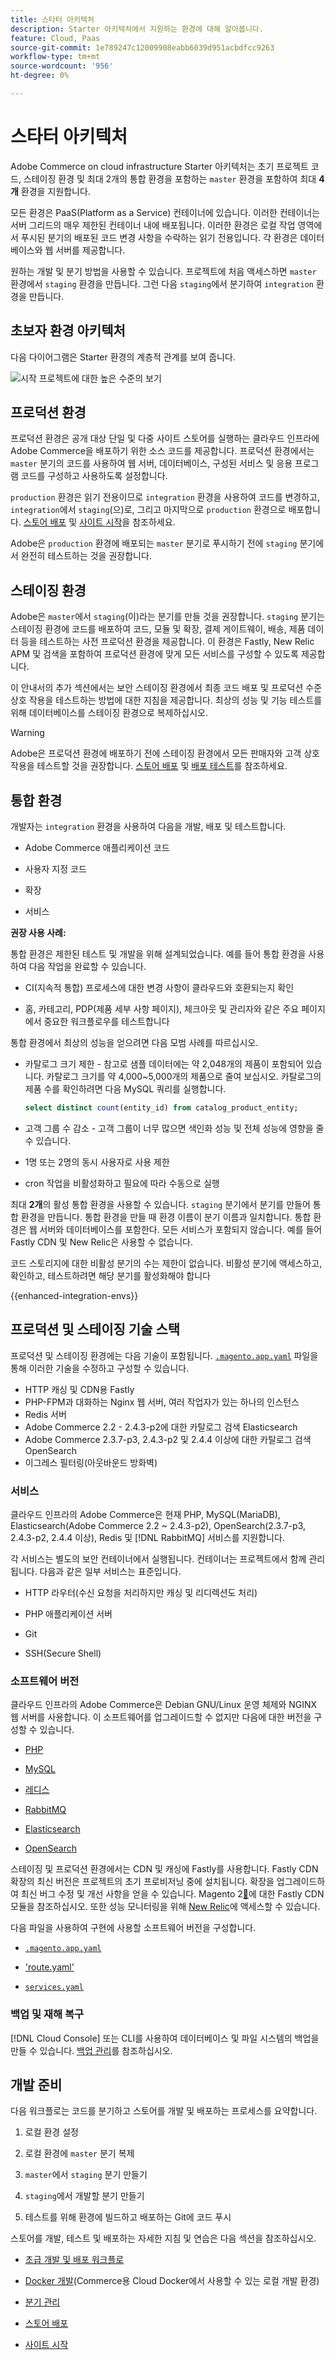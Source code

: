 ```yaml
---
title: 스타터 아키텍처
description: Starter 아키텍처에서 지원하는 환경에 대해 알아봅니다.
feature: Cloud, Paas
source-git-commit: 1e789247c12009908eabb6039d951acbdfcc9263
workflow-type: tm+mt
source-wordcount: '956'
ht-degree: 0%

---
```


# 스타터 아키텍처

Adobe Commerce on cloud infrastructure Starter 아키텍처는 초기 프로젝트 코드, 스테이징 환경 및 최대 2개의 통합 환경을 포함하는 `master` 환경을 포함하여 최대 **4개** 환경을 지원합니다.

모든 환경은 PaaS(Platform as a Service) 컨테이너에 있습니다. 이러한 컨테이너는 서버 그리드의 매우 제한된 컨테이너 내에 배포됩니다. 이러한 환경은 로컬 작업 영역에서 푸시된 분기의 배포된 코드 변경 사항을 수락하는 읽기 전용입니다. 각 환경은 데이터베이스와 웹 서버를 제공합니다.

원하는 개발 및 분기 방법을 사용할 수 있습니다. 프로젝트에 처음 액세스하면 `master` 환경에서 `staging` 환경을 만듭니다. 그런 다음 `staging`에서 분기하여 `integration` 환경을 만듭니다.

## 초보자 환경 아키텍처

다음 다이어그램은 Starter 환경의 계층적 관계를 보여 줍니다.

![시작 프로젝트에 대한 높은 수준의 보기](../../assets/starter/architecture.png)

## 프로덕션 환경

프로덕션 환경은 공개 대상 단일 및 다중 사이트 스토어를 실행하는 클라우드 인프라에 Adobe Commerce을 배포하기 위한 소스 코드를 제공합니다. 프로덕션 환경에서는 `master` 분기의 코드를 사용하여 웹 서버, 데이터베이스, 구성된 서비스 및 응용 프로그램 코드를 구성하고 사용하도록 설정합니다.

`production` 환경은 읽기 전용이므로 `integration` 환경을 사용하여 코드를 변경하고, `integration`에서 `staging`(으)로, 그리고 마지막으로 `production` 환경으로 배포합니다. [스토어 배포](../deploy/staging-production.md) 및 [사이트 시작](../launch/overview.md)을 참조하세요.

Adobe은 `production` 환경에 배포되는 `master` 분기로 푸시하기 전에 `staging` 분기에서 완전히 테스트하는 것을 권장합니다.

## 스테이징 환경

Adobe은 `master`에서 `staging`(이)라는 분기를 만들 것을 권장합니다. `staging` 분기는 스테이징 환경에 코드를 배포하여 코드, 모듈 및 확장, 결제 게이트웨이, 배송, 제품 데이터 등을 테스트하는 사전 프로덕션 환경을 제공합니다. 이 환경은 Fastly, New Relic APM 및 검색을 포함하여 프로덕션 환경에 맞게 모든 서비스를 구성할 수 있도록 제공합니다.

이 안내서의 추가 섹션에서는 보안 스테이징 환경에서 최종 코드 배포 및 프로덕션 수준 상호 작용을 테스트하는 방법에 대한 지침을 제공합니다. 최상의 성능 및 기능 테스트를 위해 데이터베이스를 스테이징 환경으로 복제하십시오.

>[!WARNING]
>
>Adobe은 프로덕션 환경에 배포하기 전에 스테이징 환경에서 모든 판매자와 고객 상호 작용을 테스트할 것을 권장합니다. [스토어 배포](../deploy/staging-production.md) 및 [배포 테스트](../test/staging-and-production.md)를 참조하세요.

## 통합 환경

개발자는 `integration` 환경을 사용하여 다음을 개발, 배포 및 테스트합니다.

- Adobe Commerce 애플리케이션 코드

- 사용자 지정 코드

- 확장

- 서비스

**권장 사용 사례:**

통합 환경은 제한된 테스트 및 개발을 위해 설계되었습니다. 예를 들어 통합 환경을 사용하여 다음 작업을 완료할 수 있습니다.

- CI(지속적 통합) 프로세스에 대한 변경 사항이 클라우드와 호환되는지 확인

- 홈, 카테고리, PDP(제품 세부 사항 페이지), 체크아웃 및 관리자와 같은 주요 페이지에서 중요한 워크플로우를 테스트합니다

통합 환경에서 최상의 성능을 얻으려면 다음 모범 사례를 따르십시오.

- 카탈로그 크기 제한 - 참고로 샘플 데이터에는 약 2,048개의 제품이 포함되어 있습니다. 카탈로그 크기를 약 4,000~5,000개의 제품으로 줄여 보십시오.
카탈로그의 제품 수를 확인하려면 다음 MySQL 쿼리를 실행합니다.

  ```sql
  select distinct count(entity_id) from catalog_product_entity;
  ```

- 고객 그룹 수 감소 - 고객 그룹이 너무 많으면 색인화 성능 및 전체 성능에 영향을 줄 수 있습니다.

- 1명 또는 2명의 동시 사용자로 사용 제한

- cron 작업을 비활성화하고 필요에 따라 수동으로 실행

최대 **2개**&#x200B;의 활성 통합 환경을 사용할 수 있습니다. `staging` 분기에서 분기를 만들어 통합 환경을 만듭니다. 통합 환경을 만들 때 환경 이름이 분기 이름과 일치합니다. 통합 환경은 웹 서버와 데이터베이스를 포함한다. 모든 서비스가 포함되지 않습니다. 예를 들어 Fastly CDN 및 New Relic은 사용할 수 없습니다.

코드 스토리지에 대한 비활성 분기의 수는 제한이 없습니다. 비활성 분기에 액세스하고, 확인하고, 테스트하려면 해당 분기를 활성화해야 합니다

{{enhanced-integration-envs}}

## 프로덕션 및 스테이징 기술 스택

프로덕션 및 스테이징 환경에는 다음 기술이 포함됩니다. [`.magento.app.yaml`](../application/configure-app-yaml.md) 파일을 통해 이러한 기술을 수정하고 구성할 수 있습니다.

- HTTP 캐싱 및 CDN용 Fastly
- PHP-FPM과 대화하는 Nginx 웹 서버, 여러 작업자가 있는 하나의 인스턴스
- Redis 서버
- Adobe Commerce 2.2 - 2.4.3-p2에 대한 카탈로그 검색 Elasticsearch
- Adobe Commerce 2.3.7-p3, 2.4.3-p2 및 2.4.4 이상에 대한 카탈로그 검색 OpenSearch
- 이그레스 필터링(아웃바운드 방화벽)

### 서비스

클라우드 인프라의 Adobe Commerce은 현재 PHP, MySQL(MariaDB), Elasticsearch(Adobe Commerce 2.2 ~ 2.4.3-p2), OpenSearch(2.3.7-p3, 2.4.3-p2, 2.4.4 이상), Redis 및 [!DNL RabbitMQ] 서비스를 지원합니다.

각 서비스는 별도의 보안 컨테이너에서 실행됩니다. 컨테이너는 프로젝트에서 함께 관리됩니다. 다음과 같은 일부 서비스는 표준입니다.

- HTTP 라우터(수신 요청을 처리하지만 캐싱 및 리디렉션도 처리)

- PHP 애플리케이션 서버

- Git

- SSH(Secure Shell)

### 소프트웨어 버전

클라우드 인프라의 Adobe Commerce은 Debian GNU/Linux 운영 체제와 NGINX 웹 서버를 사용합니다. 이 소프트웨어를 업그레이드할 수 없지만 다음에 대한 버전을 구성할 수 있습니다.

- [PHP](../application/php-settings.md)

- [MySQL](../services/mysql.md)

- [레디스](../services/redis.md)

- [RabbitMQ](../services/rabbitmq.md)

- [Elasticsearch](../services/elasticsearch.md)

- [OpenSearch](../services/opensearch.md)

스테이징 및 프로덕션 환경에서는 CDN 및 캐싱에 Fastly를 사용합니다. Fastly CDN 확장의 최신 버전은 프로젝트의 초기 프로비저닝 중에 설치됩니다. 확장을 업그레이드하여 최신 버그 수정 및 개선 사항을 얻을 수 있습니다. Magento 2[&#128279;](https://github.com/fastly/fastly-magento2)에 대한 Fastly CDN 모듈을 참조하십시오. 또한 성능 모니터링을 위해 [New Relic](../monitor/account-management.md)에 액세스할 수 있습니다.

다음 파일을 사용하여 구현에 사용할 소프트웨어 버전을 구성합니다.

- [`.magento.app.yaml`](../application/configure-app-yaml.md)

- [&#39;route.yaml&#39;](../routes/routes-yaml.md)

- [`services.yaml`](../services/services-yaml.md)

### 백업 및 재해 복구

[!DNL Cloud Console] 또는 CLI를 사용하여 데이터베이스 및 파일 시스템의 백업을 만들 수 있습니다. [백업 관리](../storage/snapshots.md)를 참조하십시오.

## 개발 준비

다음 워크플로는 코드를 분기하고 스토어를 개발 및 배포하는 프로세스를 요약합니다.

1. 로컬 환경 설정

1. 로컬 환경에 `master` 분기 복제

1. `master`에서 `staging` 분기 만들기

1. `staging`에서 개발할 분기 만들기

1. 테스트를 위해 환경에 빌드하고 배포하는 Git에 코드 푸시

스토어를 개발, 테스트 및 배포하는 자세한 지침 및 연습은 다음 섹션을 참조하십시오.

- [초급 개발 및 배포 워크플로](starter-develop-deploy-workflow.md)

- [Docker 개발](../dev-tools/cloud-docker.md)(Commerce용 Cloud Docker에서 사용할 수 있는 로컬 개발 환경)

- [분기 관리](../project/console-branches.md)

- [스토어 배포](../deploy/staging-production.md)

- [사이트 시작](../launch/overview.md)
